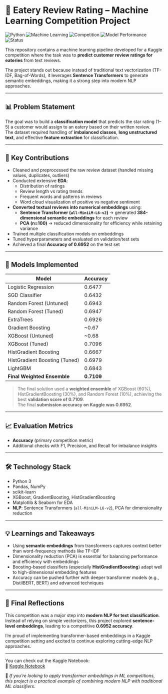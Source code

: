# 🍔 Eatery Review Rating – Machine Learning Competition Project

![Python](https://img.shields.io/badge/Python-3.8-blue?logo=python)
![Machine Learning](https://img.shields.io/badge/ML-Classification-success?logo=scikit-learn)
![Competition](https://img.shields.io/badge/Kaggle-Competition-orange?logo=kaggle)
![Model Performance](https://img.shields.io/badge/Accuracy-0.6952-purple?logo=data)
![Status](https://img.shields.io/badge/Project-Completed-brightgreen)

This repository contains a machine learning pipeline developed for a Kaggle competition where the task was to **predict customer review ratings for eateries** from text reviews.  

The project stands out because instead of traditional text vectorization (TF-IDF, Bag-of-Words), it leverages **Sentence Transformers** to generate semantic embeddings, making it a strong step into modern NLP approaches.

---

## 📊 Problem Statement

The goal was to build a **classification model** that predicts the star rating (1–5) a customer would assign to an eatery based on their written review.  
The dataset required handling of **imbalanced classes**, **long unstructured text**, and effective **feature extraction** for classification.

---

## 🧠 Key Contributions

- Cleaned and preprocessed the raw review dataset (handled missing values, duplicates, outliers)  
- Conducted extensive **EDA**:  
  - Distribution of ratings  
  - Review length vs rating trends  
  - Frequent words and patterns in reviews  
  - Word cloud visualization of positive vs negative sentiment  
- **Converted textual reviews into numerical embeddings** using:  
  - **Sentence Transformer (`all-MiniLM-L6-v2`)** → generated **384-dimensional semantic embeddings** for each review  
  - **PCA (n=100)** → reduced dimensionality for efficiency while retaining variance  
- Trained multiple classification models on embeddings  
- Tuned hyperparameters and evaluated on validation/test sets  
- Achieved a final **Accuracy of 0.6952** on the test set  

---

## 🚀 Models Implemented

| Model                         | Accuracy |
|-------------------------------|----------|
| Logistic Regression           | 0.6477   |
| SGD Classifier                | 0.6432   |
| Random Forest (Untuned)       | 0.6943   |
| Random Forest (Tuned)         | 0.6947   |
| ExtraTrees                    | 0.6926   |
| Gradient Boosting             | ~0.67    |
| XGBoost (Untuned)             | ~0.68    |
| XGBoost (Tuned)               | 0.7096   |
| HistGradient Boosting         | 0.6667   |
| HistGradient Boosting (Tuned) | 0.6979   |
| LightGBM                      | 0.6843   |
| **Final Weighted Ensemble**   | **0.7109** |


> The final solution used a **weighted ensemble** of XGBoost (60%), HistGradientBoosting (30%), and Random Forest (10%), achieving the best **validation score of 0.7109**.  
> The final **submission accuracy on Kaggle was 0.6952**.


---

## 📈 Evaluation Metrics

- **Accuracy** (primary competition metric)  
- Additional checks with F1, Precision, and Recall for imbalance insights  

---

## 🛠️ Technology Stack

- Python 3  
- Pandas, NumPy  
- scikit-learn  
- XGBoost, GradientBoosting, HistGradientBoosting  
- Matplotlib & Seaborn for EDA  
- **NLP**: Sentence Transformers (`all-MiniLM-L6-v2`), PCA for dimensionality reduction  

---

## 💡 Learnings and Takeaways

- Using **semantic embeddings** from transformers captures context better than word-frequency methods like TF-IDF  
- Dimensionality reduction (PCA) is essential for balancing performance and efficiency with embeddings  
- Boosting-based classifiers (especially **HistGradientBoosting**) adapt well to high-dimensional embedding features  
- Accuracy can be pushed further with deeper transformer models (e.g., DistilBERT, BERT) and advanced techniques  

---

## 📌 Final Reflections

This competition was a major step into **modern NLP for text classification**.  
Instead of relying on simple vectorizers, this project explored **sentence-level embeddings**, leading to a competitive **0.6952 accuracy**.  

I’m proud of implementing transformer-based embeddings in a Kaggle competition setting and excited to continue exploring cutting-edge NLP approaches.

---

You can check out the Kaggle Notebook:  
🔗 [Kaggle Notebook](https://www.kaggle.com/code/drishya23f3001900/23f3001900-ka3)

🧠 *If you’re looking to apply transformer embeddings in ML competitions, this project is a practical example of combining modern NLP with traditional ML classifiers.*
